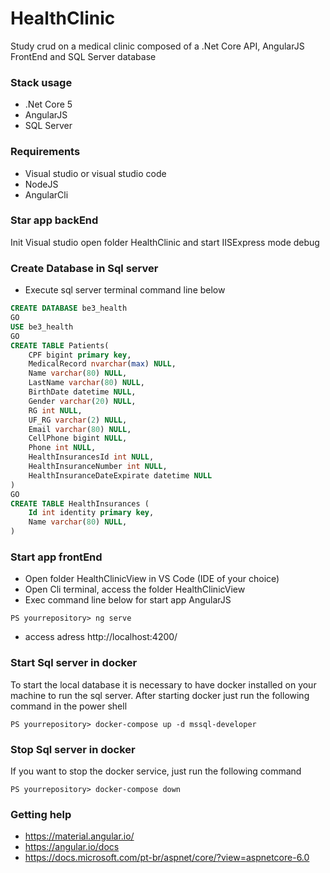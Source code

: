 # HealthClinic
Study crud on a medical clinic composed of a .Net Core API, AngularJS FrontEnd and SQL Server database

### Stack usage
- .Net Core 5
- AngularJS
- SQL Server
  
### Requirements

- Visual studio or visual studio code
- NodeJS
- AngularCli
  
### Star app backEnd

Init Visual studio open folder HealthClinic and start IISExpress mode debug

### Create Database in Sql server

- Execute sql server terminal command line below

```sql
CREATE DATABASE be3_health
GO
USE be3_health
GO
CREATE TABLE Patients(
	CPF bigint primary key,
	MedicalRecord nvarchar(max) NULL,
	Name varchar(80) NULL,
	LastName varchar(80) NULL,
	BirthDate datetime NULL,
	Gender varchar(20) NULL,
	RG int NULL,
	UF_RG varchar(2) NULL,
	Email varchar(80) NULL,
	CellPhone bigint NULL,
	Phone int NULL,
	HealthInsurancesId int NULL,	
	HealthInsuranceNumber int NULL,	
	HealthInsuranceDateExpirate datetime NULL
)
GO
CREATE TABLE HealthInsurances (
	Id int identity primary key,
	Name varchar(80) NULL,
)
```

### Start app frontEnd

- Open folder HealthClinicView in VS Code (IDE of your choice)
- Open Cli terminal, access the folder HealthClinicView
- Exec command line below for start app AngularJS

```shell
PS yourrepository> ng serve
```
- access adress http://localhost:4200/

### Start Sql server in docker 

To start the local database it is necessary to have docker installed on your machine to run the sql server. After starting docker just run the following command in the power shell

```shell
PS yourrepository> docker-compose up -d mssql-developer
```

### Stop Sql server in docker 

If you want to stop the docker service, just run the following command

```shell
PS yourrepository> docker-compose down
```

### Getting help

- https://material.angular.io/
- https://angular.io/docs
- https://docs.microsoft.com/pt-br/aspnet/core/?view=aspnetcore-6.0

